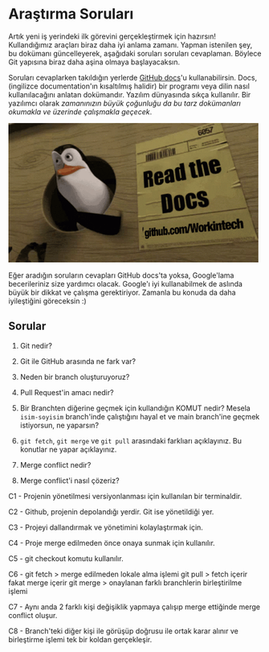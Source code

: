 # Araştırma Soruları

Artık yeni iş yerindeki ilk görevini gerçekleştirmek için hazırsın! Kullandığımız araçları biraz daha iyi anlama zamanı. Yapman istenilen şey, bu dokümanı güncelleyerek, aşağıdaki soruları soruları cevaplaman. Böylece Git yapısına biraz daha aşina olmaya başlayacaksın.

Soruları cevaplarken takıldığın yerlerde [GitHub docs](https://docs.github.com/en)'u kullanabilirsin. Docs, (ingilizce documentation'ın kısaltılmış halidir) bir programı veya dilin nasıl kullanılacağını anlatan dokümandır. Yazılım dünyasında sıkça kullanılır. Bir yazılımcı olarak _zamanınızın büyük çoğunluğu da bu tarz dokümanları okumakla ve üzerinde çalışmakla geçecek_.

![READ THE DOCS](https://github.com/Workintech/FSWeb-S1G1-Projesi-Web-Development-Projesi-icin-Git/blob/main/read-the-docs-wit.gif?raw=true)

Eğer aradığın soruların cevapları GitHub docs'ta yoksa, Google'lama becerileriniz size yardımcı olacak. Google'ı iyi kullanabilmek de aslında büyük bir dikkat ve çalışma gerektiriyor. Zamanla bu konuda da daha iyileştiğini göreceksin :)

## Sorular

1. Git nedir?

2. Git ile GitHub arasında ne fark var?

3. Neden bir branch oluşturuyoruz?

4. Pull Request'in amacı nedir?

5. Bir Branchten diğerine geçmek için kullandığın KOMUT nedir? Mesela `isim-soyisim` branch'inde çalıştığını hayal et ve main branch'ine geçmek istiyorsun, ne yaparsın?

6. `git fetch`, `git merge` ve `git pull` arasındaki farklıarı açıklayınız. Bu konutlar ne yapar açıklayınız.

7. Merge conflict nedir?

8. Merge conflict'i nasıl çözeriz?

C1 - Projenin yönetilmesi versiyonlanması için kullanılan bir terminaldir.

C2 - Github, projenin depolandığı yerdir. Git ise yönetildiği yer.

C3 - Projeyi dallandırmak ve yönetimini kolaylaştırmak için.

C4 - Proje merge edilmeden önce onaya sunmak için kullanılır.

C5 - git checkout <branch-name> komutu kullanılır.

C6 - 	git fetch > merge edilmeden lokale alma işlemi
   	git pull >  fetch içerir fakat merge içerir
	git merge > onaylanan farklı branchlerin birleştirilme işlemi

C7 - Aynı anda 2 farklı kişi değişiklik yapmaya çalışıp merge ettiğinde merge conflict oluşur.

C8 - Branch'teki diğer kişi ile görüşüp doğrusu ile ortak karar alınır ve birleştirme işlemi tek bir koldan gerçekleşir.
